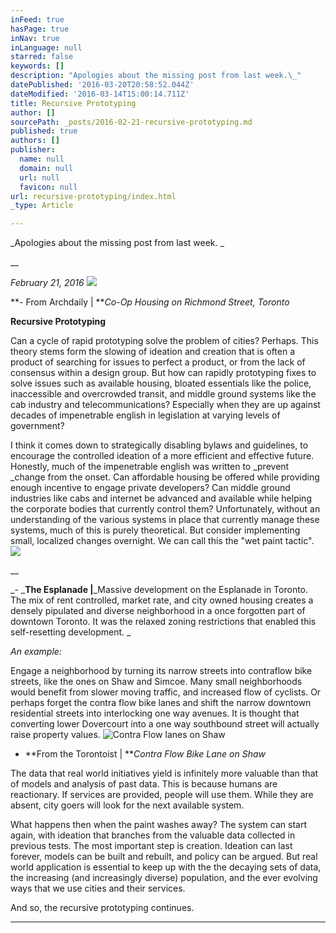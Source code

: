 ```yaml
---
inFeed: true
hasPage: true
inNav: true
inLanguage: null
starred: false
keywords: []
description: "Apologies about the missing post from last week.\_"
datePublished: '2016-03-20T20:58:52.044Z'
dateModified: '2016-03-14T15:00:14.711Z'
title: Recursive Prototyping
author: []
sourcePath: _posts/2016-02-21-recursive-prototyping.md
published: true
authors: []
publisher:
  name: null
  domain: null
  url: null
  favicon: null
url: recursive-prototyping/index.html
_type: Article

---
```

_Apologies about the missing post from last week. _

__

_February 21, 2016_
![](https://s3-us-west-2.amazonaws.com/the-grid-img/p/1303739b6aeeead5c57762d1171a90b77d63c8f5.jpg)

**- From Archdaily | **_Co-Op Housing on Richmond Street, Toronto_

****Recursive Prototyping****

Can a cycle of rapid prototyping solve the problem of cities? Perhaps. This theory stems form the slowing of ideation and creation that is often a product of searching for issues to perfect a product, or from the  lack of consensus within a design group. But how can rapidly prototyping fixes to solve issues such as available housing, bloated essentials like the police, inaccessible and overcrowded transit, and middle ground systems like the cab industry and telecommunications? Especially when they are up against decades of impenetrable english in legislation at varying levels of government? 

I think it comes down to strategically disabling bylaws and guidelines, to encourage the controlled ideation of a more efficient and effective future. Honestly, much of the impenetrable english was written to _prevent _change from the onset. Can affordable housing be offered while providing enough incentive to engage private developers? Can middle ground industries like cabs and internet be advanced and available while helping the corporate bodies that currently control them? Unfortunately, without an understanding of the various systems in place that currently manage these systems, much of this is purely theoretical. But consider implementing small, localized changes overnight. We can call this the "wet paint tactic".
![](https://s3-us-west-2.amazonaws.com/the-grid-img/p/6cc270443d6e20f68a689c9e5f855d84716fd7d7.jpg)

__

_- _**The Esplanade |**_Massive development on the Esplanade in Toronto. The mix of rent controlled, market rate, and city owned housing creates a densely pipulated and diverse neighborhood in a once forgotten part of downtown Toronto. It was the relaxed zoning restrictions that enabled this self-resetting development. _

_An example:_

Engage a neighborhood by turning its narrow streets into contraflow bike streets, like the ones on Shaw and Simcoe. Many small neighborhoods would benefit from slower moving traffic, and increased flow of cyclists. Or perhaps forget the contra flow bike lanes and shift the narrow downtown residential streets into interlocking one way avenues. It is thought that converting lower Dovercourt into a one way southbound street will actually raise property values. ![Contra Flow lanes on Shaw](https://s3-us-west-2.amazonaws.com/the-grid-img/p/0666967e856fd8e53972cc533b854a6ee5aa9ded.jpg)

- **From the Torontoist | **_Contra Flow Bike Lane on Shaw_

The data that real world initiatives yield is infinitely more valuable than that of models and analysis of past data. This is because humans are reactionary. If services are provided, people will use them. While they are absent, city goers will look for the next available system. 

What happens then when the paint washes away? The system can start again, with ideation that branches from the valuable data collected in previous tests. The most important step is creation. Ideation can last forever, models can be built and rebuilt, and policy can be argued. But real world application is essential to keep up with the the decaying sets of data, the increasing (and increasingly diverse) population, and the ever evolving ways that we use cities and their services. 

And so, the recursive prototyping continues. 

****